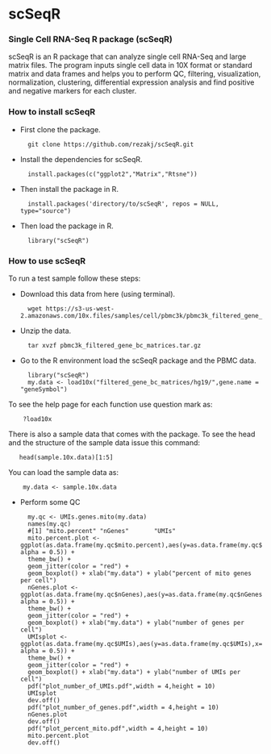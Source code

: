 # scSeqR

### Single Cell RNA-Seq R package (scSeqR)

scSeqR is an R package that can analyze single cell RNA-Seq and large matrix files. The program inputs single cell data in 10X format or standard matrix and data frames and helps you to perform QC, filtering, visualization, normalization, clustering, differential expression analysis and find positive and negative markers for each cluster.

### How to install scSeqR

- First clone the package.

        git clone https://github.com/rezakj/scSeqR.git

- Install the dependencies for scSeqR.

        install.packages(c("ggplot2","Matrix","Rtsne"))

- Then install the package in R.

        install.packages('directory/to/scSeqR', repos = NULL, type="source")

- Then load the package in R.

        library("scSeqR")


### How to use scSeqR

To run a test sample follow these steps:

- Download this data from here (using terminal).

        wget https://s3-us-west-2.amazonaws.com/10x.files/samples/cell/pbmc3k/pbmc3k_filtered_gene_bc_matrices.tar.gz

- Unzip the data.

        tar xvzf pbmc3k_filtered_gene_bc_matrices.tar.gz

- Go to the R environment load the scSeqR package and the PBMC data.

        library("scSeqR")
        my.data <- load10x("filtered_gene_bc_matrices/hg19/",gene.name = "geneSymbol")

To see the help page for each function use question mark as: 

        ?load10x

There is also a sample data that comes with the package. To see the head and the structure of the sample data issue this command:

       head(sample.10x.data)[1:5]

You can load the sample data as:

        my.data <- sample.10x.data

- Perform some QC 

        my.qc <- UMIs.genes.mito(my.data)
        names(my.qc)
        #[1] "mito.percent" "nGenes"       "UMIs"
        mito.percent.plot <- ggplot(as.data.frame(my.qc$mito.percent),aes(y=as.data.frame(my.qc$mito.percent),x="mydat", alpha = 0.5)) + 
        theme_bw() + 
        geom_jitter(color = "red") + 
        geom_boxplot() + xlab("my.data") + ylab("percent of mito genes per cell")
        nGenes.plot <- ggplot(as.data.frame(my.qc$nGenes),aes(y=as.data.frame(my.qc$nGenes),x="mydat", alpha = 0.5)) + 
        theme_bw() + 
        geom_jitter(color = "red") + 
        geom_boxplot() + xlab("my.data") + ylab("number of genes per cell")
        UMIsplot <- ggplot(as.data.frame(my.qc$UMIs),aes(y=as.data.frame(my.qc$UMIs),x="mydat", alpha = 0.5)) + 
        theme_bw() + 
        geom_jitter(color = "red") + 
        geom_boxplot() + xlab("my.data") + ylab("number of UMIs per cell")
        pdf("plot_number_of_UMIs.pdf",width = 4,height = 10)
        UMIsplot
        dev.off()
        pdf("plot_number_of_genes.pdf",width = 4,height = 10)
        nGenes.plot
        dev.off()
        pdf("plot_percent_mito.pdf",width = 4,height = 10)
        mito.percent.plot
        dev.off()
